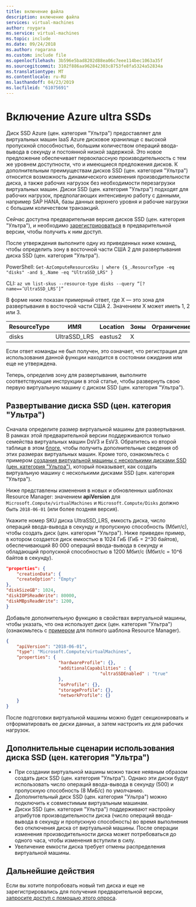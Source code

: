 ```yaml
---
title: включение файла
description: включение файла
services: virtual-machines
author: roygara
ms.service: virtual-machines
ms.topic: include
ms.date: 09/24/2018
ms.author: rogarana
ms.custom: include file
ms.openlocfilehash: 3b596e5bad8202d88ea06c7eee114bec1063a35f
ms.sourcegitcommit: 3102f886aa962842303c8753fe8fa5324a52834a
ms.translationtype: MT
ms.contentlocale: ru-RU
ms.lasthandoff: 04/23/2019
ms.locfileid: "61075691"
---
```

# <a name="enabling-azure-ultra-ssds"></a>Включение Azure ultra SSDs

Диск SSD Azure (цен. категория "Ультра") предоставляет для виртуальных машин IaaS Azure дисковое хранилище с высокой пропускной способностью, большим количеством операций ввода-вывода в секунду и постоянной низкой задержкой. Это новое предложение обеспечивает первоклассную производительность с тем же уровнем доступности, что и имеющиеся предложения дисков. К дополнительным преимуществам дисков SSD (цен. категория "Ультра") относится возможность динамического изменения производительности диска, а также рабочих нагрузок без необходимости перезагрузки виртуальных машин. Диски SSD (цен. категория "Ультра") подходят для рабочих нагрузок, предполагающих интенсивную работу с данными, например SAP HANA, базы данных верхнего уровня и рабочие нагрузки с большим количеством транзакций.

Сейчас доступна предварительная версия дисков SSD (цен. категория "Ультра"), и необходимо [зарегистрироваться](https://aka.ms/UltraSSDPreviewSignUp) в предварительной версии, чтобы получить к ним доступ.

После утверждения выполните одну из приведенных ниже команд, чтобы определить зону в восточной части США 2 для развертывания диска SSD (цен. категория "Ультра").

PowerShell: `Get-AzComputeResourceSku | where {$_.ResourceType -eq "disks" -and $_.Name -eq "UltraSSD_LRS" }`

CLI: `az vm list-skus --resource-type disks --query “[?name==’UltraSSD_LRS’]”`

В форме ниже показан примерный ответ, где X — это зона для развертывания в восточной части США 2. Значением X может иметь 1, 2 или 3.

|ResourceType  |ИМЯ  |Location  |Зоны  |Ограничение  |Функция  |Value  |
|---------|---------|---------|---------|---------|---------|---------|
|disks     |UltraSSD_LRS         |eastus2         |X         |         |         |         |

Если ответ команды не был получен, это означает, что регистрация для использования данной функции находится в состоянии ожидания или еще не утверждена.

Теперь, определив зону для развертывания, выполните соответствующие инструкции в этой статье, чтобы развернуть свою первую виртуальную машину с диском SSD (цен. категория "Ультра").

## <a name="deploying-an-ultra-ssd"></a>Развертывание диска SSD (цен. категория "Ультра")

Сначала определите размер виртуальной машины для развертывания. В рамках этой предварительной версии поддерживаются только семейства виртуальных машин DsV3 и EsV3. Обратитесь ко второй таблице в этом [блоге](https://azure.microsoft.com/blog/introducing-the-new-dv3-and-ev3-vm-sizes/), чтобы получить дополнительные сведения об этих размерах виртуальных машин.
Кроме того, ознакомьтесь с примером [создания виртуальной машины с несколькими дисками SSD (цен. категория "Ультра")](https://aka.ms/UltraSSDTemplate), который показывает, как создать виртуальную машину с несколькими дисками SSD (цен. категория "Ультра").

Ниже представлены изменения в новых и обновленных шаблонах Resource Manager: значением **apiVersion** для `Microsoft.Compute/virtualMachines` и `Microsoft.Compute/Disks` должно быть `2018-06-01` (или более поздняя версия).

Укажите номер SKU диска UltraSSD_LRS, емкость диска, число операций ввода-вывода в секунду и пропускную способность (Мбит/с), чтобы создать диск (цен. категория "Ультра"). Ниже приведен пример, в котором создается диск емкостью в 1024 ГиБ (ГиБ = 2^30 байтов), обеспечивающий 80 000 операций ввода-вывода в секунду и обладающий пропускной способностью в 1200 Мбит/с (Мбит/с = 10^6 байтов в секунду).

```json
"properties": {  
    "creationData": {  
    "createOption": "Empty"  
},  
"diskSizeGB": 1024,  
"diskIOPSReadWrite": 80000,  
"diskMBpsReadWrite": 1200,  
}
```

Добавьте дополнительную функцию в свойствах виртуальной машины, чтобы указать, что она использует диск (цен. категория "Ультра") (ознакомьтесь с [примером](https://aka.ms/UltraSSDTemplate) для полного шаблона Resource Manager).

```json
{
    "apiVersion": "2018-06-01",
    "type": "Microsoft.Compute/virtualMachines",
    "properties": {
                    "hardwareProfile": {},
                    "additionalCapabilities" : {
                                    "ultraSSDEnabled" : "true"
                    },
                    "osProfile": {},
                    "storageProfile": {},
                    "networkProfile": {}
    }
}
```

После подготовки виртуальной машины можно будет секционировать и отформатировать ее диски данных, а затем настроить их для рабочих нагрузок.

## <a name="additional-ultra-ssd-scenarios"></a>Дополнительные сценарии использования диска SSD (цен. категория "Ультра")

- При создании виртуальной машины можно также неявным образом создать диск SSD (цен. категория "Ультра"). Однако эти диски будут использовать число операций ввода-вывода в секунду (500) и пропускную способность (8 МиБ/с) по умолчанию.
- Дополнительный диск SSD (цен. категория "Ультра") можно подключить к совместимым виртуальным машинам.
- Диски SSD (цен. категория "Ультра") поддерживают настройку атрибутов производительности диска (число операций ввода-вывода в секунду и пропускную способность) во время выполнения без отключения диска от виртуальной машины. После операции изменения производительности диска может потребоваться до одного часа, чтобы изменения вступили в силу.
- Увеличение емкости диска требует отмены распределения виртуальной машины.

## <a name="next-steps"></a>Дальнейшие действия

Если вы хотите попробовать новый тип диска и еще не зарегистрировались для получения предварительной версии, [запросите доступ с помощью этого опроса](https://aka.ms/UltraSSDPreviewSignUp).
